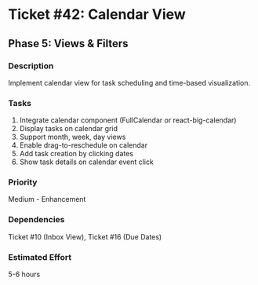 # Ticket #42: Calendar View

## Phase 5: Views & Filters

### Description
Implement calendar view for task scheduling and time-based visualization.

### Tasks
1) Integrate calendar component (FullCalendar or react-big-calendar)  
2) Display tasks on calendar grid  
3) Support month, week, day views  
4) Enable drag-to-reschedule on calendar  
5) Add task creation by clicking dates  
6) Show task details on calendar event click  

### Priority
Medium - Enhancement

### Dependencies
Ticket #10 (Inbox View), Ticket #16 (Due Dates)

### Estimated Effort
5-6 hours
